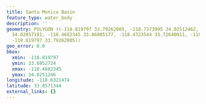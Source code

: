 ```yaml
---
title: Santa Monica Basin
feature_type: water_body
description: ''
geometry: POLYGON ((-118.819797 33.79262005, -118.7373995 34.02512462, -118.5314059
  34.02057181, -118.4682345 33.86905177, -118.4723544 33.72640011, -118.6756014 33.68527237,
  -118.819797 33.79262005))
geo_error: 0.0
bbox:
  xmin: -118.819797
  ymin: 33.6852724
  xmax: -118.4682345
  ymax: 34.0251246
longitude: -118.6321474
latitude: 33.8571344
external_links: {}
---
```

